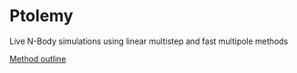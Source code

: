 # Ptolemy
Live N-Body simulations using linear multistep and fast multipole methods

[Method outline](Prediction_Correction_Method_of_N_Body_Gravitational_Physics_Using_Linear_Multistep_Methods.pdf)
